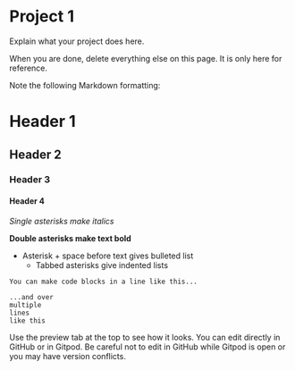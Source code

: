 # Project 1

Explain what your project does here.

When you are done, delete everything else on this page. It is only here for reference.

Note the following Markdown formatting:

# Header 1

## Header 2
### Header 3
#### Header 4

*Single asterisks make italics*

**Double asterisks make text bold**

* Asterisk + space before text gives bulleted list
  * Tabbed asterisks give indented lists

`You can make code blocks in a line like this...`

```
...and over 
multiple
lines
like this
```

Use the preview tab at the top to see how it looks. You can edit directly in GitHub or in Gitpod. Be careful not to edit in GitHub while Gitpod is open or you may have version conflicts.

